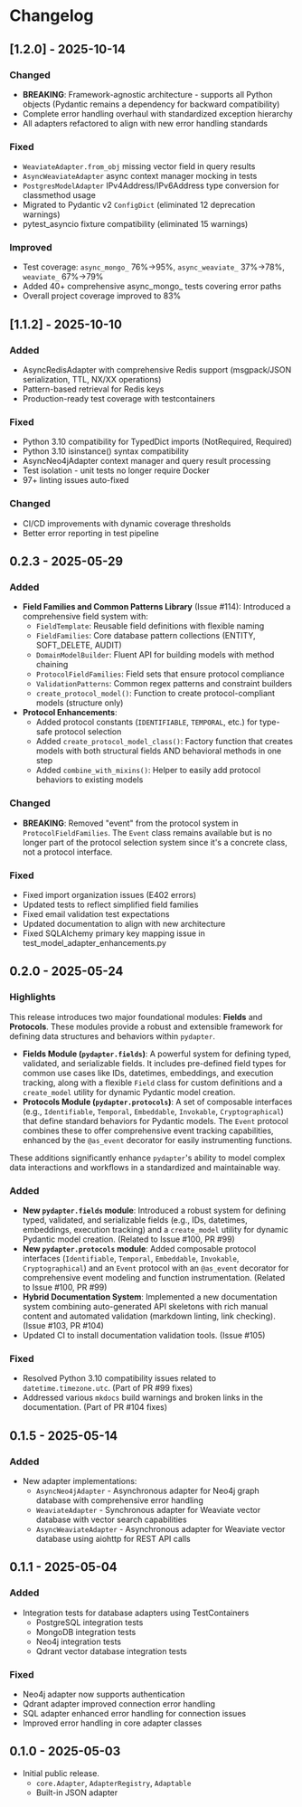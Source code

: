 # Changelog

## [1.2.0] - 2025-10-14

### Changed

- **BREAKING**: Framework-agnostic architecture - supports all Python objects (Pydantic remains a dependency for backward compatibility)
- Complete error handling overhaul with standardized exception hierarchy
- All adapters refactored to align with new error handling standards

### Fixed

- `WeaviateAdapter.from_obj` missing vector field in query results
- `AsyncWeaviateAdapter` async context manager mocking in tests
- `PostgresModelAdapter` IPv4Address/IPv6Address type conversion for classmethod usage
- Migrated to Pydantic v2 `ConfigDict` (eliminated 12 deprecation warnings)
- pytest_asyncio fixture compatibility (eliminated 15 warnings)

### Improved

- Test coverage: `async_mongo_` 76%→95%, `async_weaviate_` 37%→78%, `weaviate_` 67%→79%
- Added 40+ comprehensive async_mongo_ tests covering error paths
- Overall project coverage improved to 83%

## [1.1.2] - 2025-10-10

### Added

- AsyncRedisAdapter with comprehensive Redis support (msgpack/JSON
  serialization, TTL, NX/XX operations)
- Pattern-based retrieval for Redis keys
- Production-ready test coverage with testcontainers

### Fixed

- Python 3.10 compatibility for TypedDict imports (NotRequired, Required)
- Python 3.10 isinstance() syntax compatibility
- AsyncNeo4jAdapter context manager and query result processing
- Test isolation - unit tests no longer require Docker
- 97+ linting issues auto-fixed

### Changed

- CI/CD improvements with dynamic coverage thresholds
- Better error reporting in test pipeline

## 0.2.3 - 2025-05-29

### Added

- **Field Families and Common Patterns Library** (Issue #114): Introduced a
  comprehensive field system with:
  - `FieldTemplate`: Reusable field definitions with flexible naming
  - `FieldFamilies`: Core database pattern collections (ENTITY, SOFT_DELETE,
    AUDIT)
  - `DomainModelBuilder`: Fluent API for building models with method chaining
  - `ProtocolFieldFamilies`: Field sets that ensure protocol compliance
  - `ValidationPatterns`: Common regex patterns and constraint builders
  - `create_protocol_model()`: Function to create protocol-compliant models
    (structure only)
- **Protocol Enhancements**:
  - Added protocol constants (`IDENTIFIABLE`, `TEMPORAL`, etc.) for type-safe
    protocol selection
  - Added `create_protocol_model_class()`: Factory function that creates models
    with both structural fields AND behavioral methods in one step
  - Added `combine_with_mixins()`: Helper to easily add protocol behaviors to
    existing models

### Changed

- **BREAKING**: Removed "event" from the protocol system in
  `ProtocolFieldFamilies`. The `Event` class remains available but is no longer
  part of the protocol selection system since it's a concrete class, not a
  protocol interface.

### Fixed

- Fixed import organization issues (E402 errors)
- Updated tests to reflect simplified field families
- Fixed email validation test expectations
- Updated documentation to align with new architecture
- Fixed SQLAlchemy primary key mapping issue in
  test_model_adapter_enhancements.py

## 0.2.0 - 2025-05-24

### Highlights

This release introduces two major foundational modules: **Fields** and
**Protocols**. These modules provide a robust and extensible framework for
defining data structures and behaviors within `pydapter`.

- **Fields Module (`pydapter.fields`)**: A powerful system for defining typed,
  validated, and serializable fields. It includes pre-defined field types for
  common use cases like IDs, datetimes, embeddings, and execution tracking,
  along with a flexible `Field` class for custom definitions and a
  `create_model` utility for dynamic Pydantic model creation.
- **Protocols Module (`pydapter.protocols`)**: A set of composable interfaces
  (e.g., `Identifiable`, `Temporal`, `Embeddable`, `Invokable`,
  `Cryptographical`) that define standard behaviors for Pydantic models. The
  `Event` protocol combines these to offer comprehensive event tracking
  capabilities, enhanced by the `@as_event` decorator for easily instrumenting
  functions.

These additions significantly enhance `pydapter`'s ability to model complex data
interactions and workflows in a standardized and maintainable way.

### Added

- **New `pydapter.fields` module**: Introduced a robust system for defining
  typed, validated, and serializable fields (e.g., IDs, datetimes, embeddings,
  execution tracking) and a `create_model` utility for dynamic Pydantic model
  creation. (Related to Issue #100, PR #99)
- **New `pydapter.protocols` module**: Added composable protocol interfaces
  (`Identifiable`, `Temporal`, `Embeddable`, `Invokable`, `Cryptographical`) and
  an `Event` protocol with an `@as_event` decorator for comprehensive event
  modeling and function instrumentation. (Related to Issue #100, PR #99)
- **Hybrid Documentation System**: Implemented a new documentation system
  combining auto-generated API skeletons with rich manual content and automated
  validation (markdown linting, link checking). (Issue #103, PR #104)
- Updated CI to install documentation validation tools. (Issue #105)

### Fixed

- Resolved Python 3.10 compatibility issues related to `datetime.timezone.utc`.
  (Part of PR #99 fixes)
- Addressed various `mkdocs` build warnings and broken links in the
  documentation. (Part of PR #104 fixes)

## 0.1.5 - 2025-05-14

### Added

- New adapter implementations:
  - `AsyncNeo4jAdapter` - Asynchronous adapter for Neo4j graph database with
    comprehensive error handling
  - `WeaviateAdapter` - Synchronous adapter for Weaviate vector database with
    vector search capabilities
  - `AsyncWeaviateAdapter` - Asynchronous adapter for Weaviate vector database
    using aiohttp for REST API calls

## 0.1.1 - 2025-05-04

### Added

- Integration tests for database adapters using TestContainers
  - PostgreSQL integration tests
  - MongoDB integration tests
  - Neo4j integration tests
  - Qdrant vector database integration tests

### Fixed

- Neo4j adapter now supports authentication
- Qdrant adapter improved connection error handling
- SQL adapter enhanced error handling for connection issues
- Improved error handling in core adapter classes

## 0.1.0 - 2025-05-03

- Initial public release.
  - `core.Adapter`, `AdapterRegistry`, `Adaptable`
  - Built-in JSON adapter

